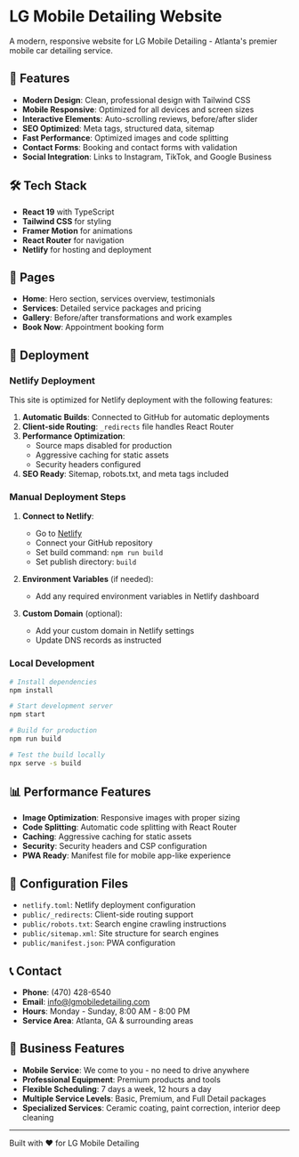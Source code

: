 # LG Mobile Detailing Website

A modern, responsive website for LG Mobile Detailing - Atlanta's premier mobile car detailing service.

## 🚗 Features

- **Modern Design**: Clean, professional design with Tailwind CSS
- **Mobile Responsive**: Optimized for all devices and screen sizes
- **Interactive Elements**: Auto-scrolling reviews, before/after slider
- **SEO Optimized**: Meta tags, structured data, sitemap
- **Fast Performance**: Optimized images and code splitting
- **Contact Forms**: Booking and contact forms with validation
- **Social Integration**: Links to Instagram, TikTok, and Google Business

## 🛠️ Tech Stack

- **React 19** with TypeScript
- **Tailwind CSS** for styling
- **Framer Motion** for animations
- **React Router** for navigation
- **Netlify** for hosting and deployment

## 📱 Pages

- **Home**: Hero section, services overview, testimonials
- **Services**: Detailed service packages and pricing
- **Gallery**: Before/after transformations and work examples
- **Book Now**: Appointment booking form

## 🚀 Deployment

### Netlify Deployment

This site is optimized for Netlify deployment with the following features:

1. **Automatic Builds**: Connected to GitHub for automatic deployments
2. **Client-side Routing**: `_redirects` file handles React Router
3. **Performance Optimization**: 
   - Source maps disabled for production
   - Aggressive caching for static assets
   - Security headers configured
4. **SEO Ready**: Sitemap, robots.txt, and meta tags included

### Manual Deployment Steps

1. **Connect to Netlify**:
   - Go to [Netlify](https://netlify.com)
   - Connect your GitHub repository
   - Set build command: `npm run build`
   - Set publish directory: `build`

2. **Environment Variables** (if needed):
   - Add any required environment variables in Netlify dashboard

3. **Custom Domain** (optional):
   - Add your custom domain in Netlify settings
   - Update DNS records as instructed

### Local Development

```bash
# Install dependencies
npm install

# Start development server
npm start

# Build for production
npm run build

# Test the build locally
npx serve -s build
```

## 📊 Performance Features

- **Image Optimization**: Responsive images with proper sizing
- **Code Splitting**: Automatic code splitting with React Router
- **Caching**: Aggressive caching for static assets
- **Security**: Security headers and CSP configuration
- **PWA Ready**: Manifest file for mobile app-like experience

## 🔧 Configuration Files

- `netlify.toml`: Netlify deployment configuration
- `public/_redirects`: Client-side routing support
- `public/robots.txt`: Search engine crawling instructions
- `public/sitemap.xml`: Site structure for search engines
- `public/manifest.json`: PWA configuration

## 📞 Contact

- **Phone**: (470) 428-6540
- **Email**: info@lgmobiledetailing.com
- **Hours**: Monday - Sunday, 8:00 AM - 8:00 PM
- **Service Area**: Atlanta, GA & surrounding areas

## 🌟 Business Features

- **Mobile Service**: We come to you - no need to drive anywhere
- **Professional Equipment**: Premium products and tools
- **Flexible Scheduling**: 7 days a week, 12 hours a day
- **Multiple Service Levels**: Basic, Premium, and Full Detail packages
- **Specialized Services**: Ceramic coating, paint correction, interior deep cleaning

---

Built with ❤️ for LG Mobile Detailing
